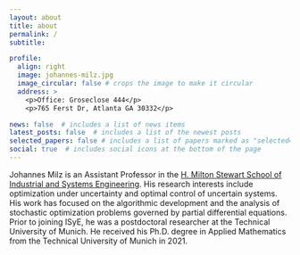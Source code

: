```yaml
---
layout: about
title: about
permalink: /
subtitle: 

profile:
  align: right
  image: johannes-milz.jpg
  image_circular: false # crops the image to make it circular
  address: >
    <p>Office: Groseclose 444</p>
    <p>765 Ferst Dr, Atlanta GA 30332</p>

news: false  # includes a list of news items
latest_posts: false  # includes a list of the newest posts
selected_papers: false # includes a list of papers marked as "selected={true}"
social: true  # includes social icons at the bottom of the page
---
```


Johannes Milz is an Assistant Professor in the [H. Milton Stewart School of Industrial and Systems Engineering](https://www.isye.gatech.edu). His research interests include optimization under uncertainty and optimal control of uncertain systems. His work has focused on the algorithmic development and the analysis of stochastic optimization problems governed by partial differential equations. Prior to joining ISyE, he was a postdoctoral researcher at the Technical University of Munich. He received his Ph.D. degree in Applied Mathematics from the Technical University of Munich in 2021.
